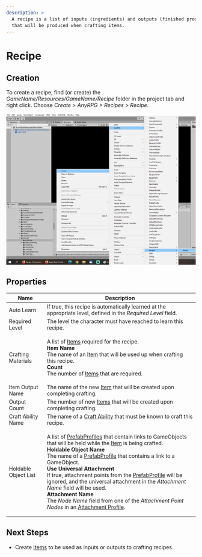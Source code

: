 ```yaml
---
description: >-
  A recipe is a list of inputs (ingredients) and outputs (finished products)
  that will be produced when crafting items.
---
```


# Recipe

## Creation

To create a recipe, find (or create) the _GameName/Resources/GameName/Recipe_ folder in the project tab and right click.  Choose _Create > AnyRPG > Recipes > Recipe_.

![](<../../.gitbook/assets/image (1).png>)

## Properties

| Name                 | Description                                                                                                                                                                                                                                                                                                                                                                                                                                                                                                                                                                                                                                                                                                                                           |
| -------------------- | ----------------------------------------------------------------------------------------------------------------------------------------------------------------------------------------------------------------------------------------------------------------------------------------------------------------------------------------------------------------------------------------------------------------------------------------------------------------------------------------------------------------------------------------------------------------------------------------------------------------------------------------------------------------------------------------------------------------------------------------------------- |
| Auto Learn           | If true, this recipe is automatically learned at the appropriate level, defined in the _Required Level_ field.                                                                                                                                                                                                                                                                                                                                                                                                                                                                                                                                                                                                                                        |
| Required Level       | The level the character must have reached to learn this recipe.                                                                                                                                                                                                                                                                                                                                                                                                                                                                                                                                                                                                                                                                                       |
| Crafting Materials   | <p>A list of <a href="./">Items</a> required for the recipe.<br><strong>Item Name</strong><br>The name of an <a href="./">Item</a> that will be used up when crafting this recipe.<br><strong>Count</strong><br>The number of <a href="./">Items</a> that are required.</p>                                                                                                                                                                                                                                                                                                                                                                                                                                                                           |
| Item Output Name     | The name of the new [Item](./) that will be created upon completing crafting.                                                                                                                                                                                                                                                                                                                                                                                                                                                                                                                                                                                                                                                                         |
| Output Count         | The number of new [Items](./) that will be created upon completing crafting.                                                                                                                                                                                                                                                                                                                                                                                                                                                                                                                                                                                                                                                                          |
| Craft Ability Name   | The name of a [Craft Ability](../abilities/craft-ability.md) that must be known to craft this recipe.                                                                                                                                                                                                                                                                                                                                                                                                                                                                                                                                                                                                                                                 |
| Holdable Object List | <p>A list of <a href="../prefab-profile.md">PrefabProfiles</a> that contain links to GameObjects that will be held while the <a href="./">Item</a> is being crafted.<br><strong>Holdable Object Name</strong><br>The name of a <a href="../prefab-profile.md">PrefabProfile</a> that contains a link to a GameObject.<br><strong>Use Universal Attachment</strong><br>If true, attachment points from the <a href="../prefab-profile.md">PrefabProfile</a> will be ignored, and the universal attachment in the <em>Attachment Name</em> field will be used.<br><strong>Attachment Name</strong><br>The <em>Node Name</em> field from one of the <em>Attachment Point Nodes</em> in an <a href="../attachment-profile.md">Attachment Profile</a>.</p> |

## Next Steps

* Create [Items](./) to be used as inputs or outputs to crafting recipes.
